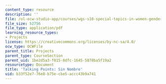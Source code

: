 ```yaml
---
content_type: resource
description: ''
file: /ol-ocw-studio-app/courses/wgs-s10-special-topics-in-women-gender-studies-seminar-latina-womens-voices-spring-2010/b33f52e776e8b75ecbe5accc43b9a741_MITWGS_S10S10_tp_sinbre.pdf
file_size: 52756
file_type: application/pdf
learning_resource_types:
- Projects
license: https://creativecommons.org/licenses/by-nc-sa/4.0/
ocw_type: OCWFile
parent_title: Projects
parent_type: CourseSection
parent_uid: 1be2d5a3-f015-8dfc-1645-5878ba5f19a2
resourcetype: Document
title: 'Talking Points: Sin Nombre'
uid: b33f52e7-76e8-b75e-cbe5-accc43b9a741
---
```

